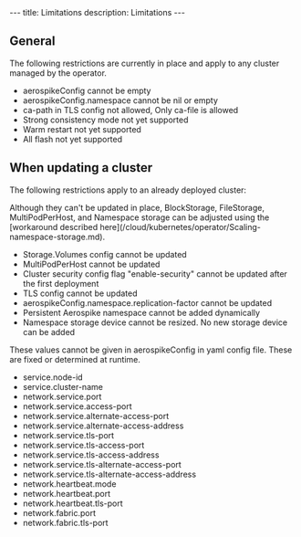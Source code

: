 
<div>
<header>
    <meta id="page_description" name="description" content="" />
</header>
---
title: Limitations
description: Limitations
---



## General

The following restrictions are currently in place and apply to any cluster managed by the operator.

  * aerospikeConfig cannot be empty
  * aerospikeConfig.namespace cannot be nil or empty
  * ca-path in TLS config not allowed, Only ca-file is allowed
  * Strong consistency mode not yet supported
  * Warm restart not yet supported
  * All flash not yet supported

## When updating a cluster

The following restrictions apply to an already deployed cluster:

<div class="message note">Although they can't be updated in place, BlockStorage, FileStorage, MultiPodPerHost, and Namespace storage can be adjusted using the [workaround described here](/cloud/kubernetes/operator/Scaling-namespace-storage.md).</div>

  * Storage.Volumes config cannot be updated
  * MultiPodPerHost cannot be updated
  * Cluster security config flag "enable-security" cannot be updated after the first deployment
  * TLS config cannot be updated
  * aerospikeConfig.namespace.replication-factor cannot be updated
  * Persistent Aerospike namespace cannot be added dynamically
  * Namespace storage device cannot be resized. No new storage device can be added




These values cannot be given in aerospikeConfig in yaml config file. These are fixed or determined at runtime.

  * service.node-id
  * service.cluster-name
  * network.service.port
  * network.service.access-port
  * network.service.alternate-access-port
  * network.service.alternate-access-address
  * network.service.tls-port
  * network.service.tls-access-port
  * network.service.tls-access-address
  * network.service.tls-alternate-access-port
  * network.service.tls-alternate-access-address
  * network.heartbeat.mode
  * network.heartbeat.port
  * network.heartbeat.tls-port
  * network.fabric.port
  * network.fabric.tls-port
</div>
